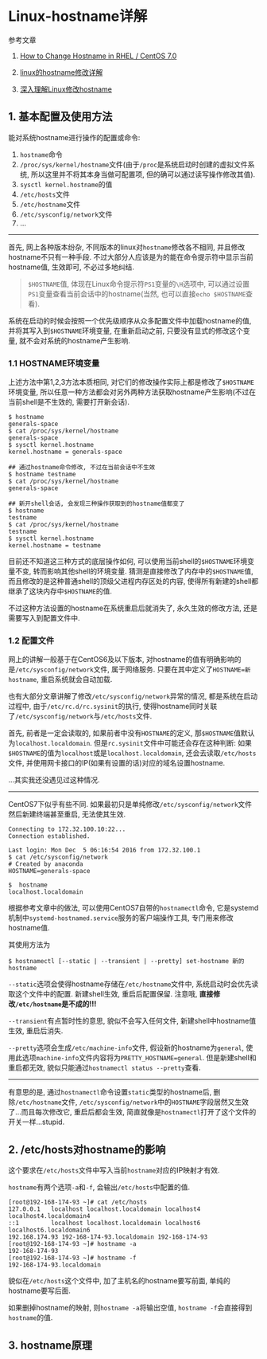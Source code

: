 # Linux-hostname详解

参考文章

1. [How to Change Hostname in RHEL / CentOS 7.0](http://linoxide.com/linux-command/change-hostname-in-rhel-centos-7/)

2. [linux的hostname修改详解](http://soft.chinabyte.com/os/281/11563281.shtml)

3. [深入理解Linux修改hostname](http://www.cnblogs.com/kerrycode/p/3595724.html)

## 1. 基本配置及使用方法

能对系统hostname进行操作的配置或命令:

1. `hostname`命令
2. `/proc/sys/kernel/hostname`文件(由于`/proc`是系统启动时创建的虚拟文件系统, 所以这里并不将其本身当做可配置项, 但的确可以通过读写操作修改其值).
3. `sysctl kernel.hostname`的值
4. `/etc/hosts`文件
5. `/etc/hostname`文件
6. `/etc/sysconfig/network`文件
7. ...

------

首先, 网上各种版本纷杂, 不同版本的linux对`hostname`修改各不相同, 并且修改hostname不只有一种手段. 不过大部分人应该是为的能在命令提示符中显示当前hostname值, 生效即可, 不必过多地纠结.

> `$HOSTNAME`值, 体现在Linux命令提示符`PS1`变量的`\H`选项中, 可以通过设置`PS1`变量查看当前会话中的hostname(当然, 也可以直接`echo $HOSTNAME`查看).

系统在启动的时候会按照一个优先级顺序从众多配置文件中加载hostname的值, 并将其写入到`$HOSTNAME`环境变量, 在重新启动之前, 只要没有显式的修改这个变量, 就不会对系统的hostname产生影响.

### 1.1 HOSTNAME环境变量

上述方法中第1,2,3方法本质相同, 对它们的修改操作实际上都是修改了`$HOSTNAME`环境变量, 所以任意一种方法都会对另外两种方法获取hostname产生影响(不过在当前shell是不生效的, 需要打开新会话). 

```
$ hostname 
generals-space
$ cat /proc/sys/kernel/hostname 
generals-space
$ sysctl kernel.hostname
kernel.hostname = generals-space

## 通过hostname命令修改, 不过在当前会话中不生效
$ hostname testname
$ cat /proc/sys/kernel/hostname 
generals-space

## 新开shell会话, 会发现三种操作获取到的hostname值都变了
$ hostname 
testname
$ cat /proc/sys/kernel/hostname 
testname
$ sysctl kernel.hostname
kernel.hostname = testname
```

目前还不知道这三种方式的底层操作如何, 可以使用当前shell的`$HOSTNAME`环境变量不变, 转而影响其他shell的环境变量. 猜测是直接修改了内存中的`$HOSTNAME`值, 而且修改的是这种普通shell的顶级父进程内存区处的内容, 使得所有新建的shell都继承了这块内存中`$HOSTNAME`的值<???>.

不过这种方法设置的hostname在系统重启后就消失了, 永久生效的修改方法, 还是需要写入到配置文件中.

### 1.2 配置文件

网上的讲解一般基于在CentOS6及以下版本, 对hostname的值有明确影响的是`/etc/sysconfig/network`文件, 属于网络服务. 只要在其中定义了`HOSTNAME=新hostname`, 重启系统就会自动加载.

也有大部分文章讲解了修改`/etc/sysconfig/network`异常的情况, 都是系统在启动过程中, 由于`/etc/rc.d/rc.sysinit`的执行, 使得hostname同时关联了`/etc/sysconfig/network`与`/etc/hosts`文件.

首先, 前者是一定会读取的, 如果前者中没有`HOSTNAME`的定义, 那`$HOSTNAME`值默认为`localhost.localdomain`. 但是`rc.sysinit`文件中可能还会存在这种判断: 如果`$HOSTNAME`的值为`localhost`或是`localhost.localdomain`, 还会去读取`/etc/hosts`文件, 并使用网卡接口的IP(如果有设置的话)对应的域名设置hostname.

...其实我还没遇见过这种情况.

------

CentOS7下似乎有些不同. 如果最初只是单纯修改`/etc/sysconfig/network`文件然后新建终端甚至重启, 无法使其生效. 

```
Connecting to 172.32.100.10:22...
Connection established.

Last login: Mon Dec  5 06:16:54 2016 from 172.32.100.1
$ cat /etc/sysconfig/network
# Created by anaconda
HOSTNAME=generals-space

$  hostname
localhost.localdomain
```

根据参考文章中的做法, 可以使用CentOS7自带的`hostnamectl`命令,  它是systemd机制中`systemd-hostnamed.service`服务的客户端操作工具, 专门用来修改hostname值.

其使用方法为

```
$ hostnamectl [--static | --transient | --pretty] set-hostname 新的hostname
```

`--static`选项会使得hostname存储在`/etc/hostname`文件中, 系统启动时会优先读取这个文件中的配置. 新建shell生效, 重启后配置保留. 注意哦, **直接修改`/etc/hostname`是不成的!!!**

`--transient`有点暂时性的意思, 貌似不会写入任何文件, 新建shell中hostname值生效, 重启后消失.

`--pretty`选项会生成`/etc/machine-info`文件, 假设新的hostname为`general`, 使用此选项`machine-info`文件内容将为`PRETTY_HOSTNAME=general`. 但是新建shell和重启都无效, 貌似只能通过`hostnamectl status --pretty`查看.

------

有意思的是, 通过`hostnamectl`命令设置`static`类型的hostname后, 删除`/etc/hostname`文件, `/etc/sysconfig/network`中的`HOSTNAME`字段居然又生效了...而且每次修改它, 重启后都会生效, 简直就像是`hostnamectl`打开了这个文件的开关一样...stupid.

## 2. /etc/hosts对hostname的影响

这个要求在`/etc/hosts`文件中写入当前`hostname`对应的IP映射才有效.

`hostname`有两个选项`-a`和`-f`, 会输出`/etc/hosts`中配置的值.

```
[root@192-168-174-93 ~]# cat /etc/hosts
127.0.0.1   localhost localhost.localdomain localhost4 localhost4.localdomain4
::1         localhost localhost.localdomain localhost6 localhost6.localdomain6
192.168.174.93 192-168-174-93.localdomain 192-168-174-93
[root@192-168-174-93 ~]# hostname -a
192-168-174-93
[root@192-168-174-93 ~]# hostname -f
192-168-174-93.localdomain
```

貌似在`/etc/hosts`这个文件中, 加了主机名的hostname要写前面, 单纯的hostname要写后面.

如果删掉hostname的映射, 则`hostname -a`将输出空值, `hostname -f`会直接得到`hostname`的值.

## 3. hostname原理

<???>